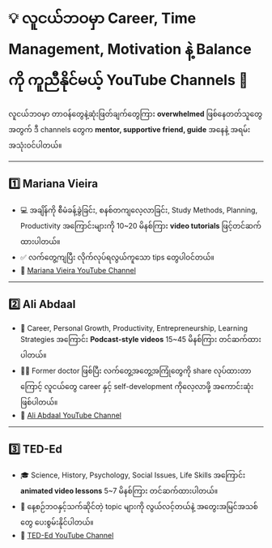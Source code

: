 # 💡 လူငယ်ဘဝမှာ Career, Time Management, Motivation နဲ့ Balance ကို ကူညီနိုင်မယ့် YouTube Channels 🌟

လူငယ်ဘဝမှာ တာဝန်တွေနဲ့ဆုံးဖြတ်ချက်တွေကြား **overwhelmed** ဖြစ်နေတတ်သူတွေအတွက် ဒီ channels တွေက **mentor, supportive friend, guide** အနေနဲ့ အရမ်းအသုံးဝင်ပါတယ်။  

---

## 1️⃣ Mariana Vieira
- 💻 အချိန်ကို စီမံခန့်ခွဲခြင်း, စနစ်တကျလေ့လာခြင်း, Study Methods, Planning, Productivity အကြောင်းများကို 10~20 မိနစ်ကြား **video tutorials** ဖြင့်တင်ဆက်ထားပါတယ်။  
- ✅ လက်တွေ့ကျပြီး လိုက်လုပ်ရလွယ်ကူသော tips တွေပါဝင်တယ်။  
- 🔗 [Mariana Vieira YouTube Channel](https://youtube.com/@mariana-vieira?si=U23LMZ-hKHZtE3DY)

---

## 2️⃣ Ali Abdaal
- 💼 Career, Personal Growth, Productivity, Entrepreneurship, Learning Strategies အကြောင်း **Podcast-style videos** 15~45 မိနစ်ကြား တင်ဆက်ထားပါတယ်။  
- 👨‍⚕️ Former doctor ဖြစ်ပြီး လက်တွေ့အတွေ့အကြုံတွေကို share လုပ်ထားတာကြောင့် လူငယ်တွေ career နှင့် self-development ကိုလေ့လာဖို့ အကောင်းဆုံးဖြစ်ပါတယ်။  
- 🔗 [Ali Abdaal YouTube Channel](https://youtube.com/@aliabdaal?si=rS-32pLYjkvVBL8Q)

---

## 3️⃣ TED-Ed
- 🎓 Science, History, Psychology, Social Issues, Life Skills အကြောင်း **animated video lessons** 5~7 မိနစ်ကြား တင်ဆက်ထားပါတယ်။  
- 🧠 နေ့စဉ်ဘဝနှင့်သက်ဆိုင်တဲ့ topic များကို လွယ်လင့်တယ်နဲ့ အတွေးအမြင်အသစ်တွေ ပေးစွမ်းနိုင်ပါတယ်။  
- 🔗 [TED-Ed YouTube Channel](https://youtube.com/@teded?si=8obLhqnHZRnPtldo)
